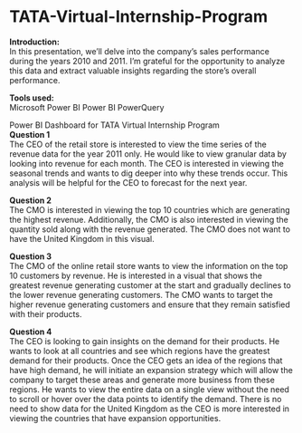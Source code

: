 # TATA-Virtual-Internship-Program<br/>
**Introduction:** <br/>
In this presentation, we’ll delve into the company’s sales performance during the years 2010 and 2011. I’m grateful for the opportunity to analyze this data and extract valuable insights regarding the store’s overall performance.<br/>

**Tools used:** <br/>
Microsoft Power BI
Power BI PowerQuery<br/>

Power BI Dashboard for TATA Virtual Internship Program<br/>
**Question 1**<br/>
The CEO of the retail store is interested to view the time series of the revenue data for the year 2011 only. He would like to view granular data by looking into revenue for each month. The CEO is interested in viewing the seasonal trends and wants to dig deeper into why these trends occur. This analysis will be helpful for the CEO to forecast for the next year.<br/>

**Question 2**<br/>
The CMO is interested in viewing the top 10 countries which are generating the highest revenue. Additionally, the CMO is also interested in viewing the quantity sold along with the revenue generated. The CMO does not want to have the United Kingdom in this visual.<br/>

**Question 3**<br/>
The CMO of the online retail store wants to view the information on the top 10 customers by revenue. He is interested in a visual that shows the greatest revenue generating customer at the start and gradually declines to the lower revenue generating customers. The CMO wants to target the higher revenue generating customers and ensure that they remain satisfied with their products.<br/>

**Question 4**<br/>
The CEO is looking to gain insights on the demand for their products. He wants to look at all countries and see which regions have the greatest demand for their products. Once the CEO gets an idea of the regions that have high demand, he will initiate an expansion strategy which will allow the company to target these areas and generate more business from these regions. He wants to view the entire data on a single view without the need to scroll or hover over the data points to identify the demand. There is no need to show data for the United Kingdom as the CEO is more interested in viewing the countries that have expansion opportunities.
